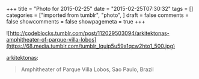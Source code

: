 +++
title = "Photo for 2015-02-25"
date = "2015-02-25T07:30:32"
tags = []
categories = ["imported from tumblr", "photo", ]
draft = false
comments = false
showcomments = false
showpagemeta = true
+++

![http://codeblocks.tumblr.com/post/112029503094/arkitektonas-amphitheater-of-parque-villa-lobos](https://68.media.tumblr.com/tumblr_lquip5u59a1qcw2hto1_500.jpg) <br /> <p><a class="tumblr_blog" href="http://arkitektonas.tumblr.com/post/9788648141/amphitheater-of-parque-villa-lobos-sao-paulo" target="_blank">arkitektonas</a>:</p><blockquote><p>Amphitheater of Parque Villa Lobos, Sao Paulo, Brazil</p>
</blockquote>